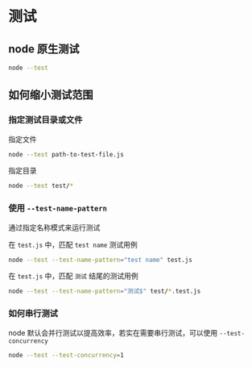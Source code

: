 # 测试

## node 原生测试
```bash
node --test
```

## 如何缩小测试范围

### 指定测试目录或文件
指定文件
```bash
node --test path-to-test-file.js
```

指定目录
```bash
node --test test/*
```

### 使用 `--test-name-pattern`
通过指定名称模式来运行测试

在 `test.js` 中，匹配 `test name` 测试用例
```bash
node --test --test-name-pattern="test name" test.js
```

在 `test.js` 中，匹配 `测试` 结尾的测试用例
```bash
node --test --test-name-pattern="测试$" test/*.test.js
```

### 如何串行测试
node 默认会并行测试以提高效率，若实在需要串行测试，可以使用 `--test-concurrency`
```bash
node --test --test-concurrency=1
```
